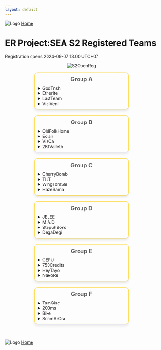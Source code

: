 ```yaml
---
layout: default
---
```


![Logo](https://kanziebub.github.io/ProjectSEA/assets/images/bullet_rev.png)
[Home](https://kanziebub.github.io/ProjectSEA/)

# **ER Project:SEA S2 Registered Teams**
Registration opens 2024-09-07 13.00 UTC+07

<p align="center">
  <img 
    src="https://kanziebub.github.io/ProjectSEA/assets/images/Project_Sea_2_Open_Registration.png" 
    alt="S2OpenReg" 
    style="max-height: 350px;">
</p>

<style>

.out-box {
    display: flex;
    flex-direction: column;
    align-items: center;
    width: 100%;
    max-width: 1000px;
    /* margin: 0px auto; */
    /* padding: 20px; */
}

.group-section {
    display: flex;
    flex-wrap: wrap;
    justify-content: center;
    width: 100%;
    min-width: 600px;
}

.group-section .group-table {
    width: 48%;
    margin-bottom: 20px;
    border-radius: 10px;
    padding: 10px;
    box-shadow: 0 5px 10px rgba(0, 0, 0, 0.1);
    border: 1px solid #ffcc00; 
}

.group-section table {
    width: 100%;
    border-collapse: collapse;
    color: #666666; /* Dark grey text in tables */
}

.group-section th, .group-section td {
    text-align: left;
    padding: 8px;
    border-bottom: 1px solid #666666; /* Border between rows */
}

.group-section th {
    background-color: #666666; /* Dark grey header */
    color: #f0f0f0; /* Light grey text in header */
    font-size: 1.1em;
}

.group-section td {
    background-color: #f0f0f0; /* Light grey cells */
    color: #666666; /* Dark grey text in cells */
}

.group-section .group-title {
    text-align: center;
    font-size: 1.3em;
    font-weight: bold;
    margin-bottom: 10px;
    color: #666666; /* Dark grey group title */
}

</style>

<div class="out-box">
<div class="group-section">

<!-- Group A -->
<div class="group-table">
    <div class="group-title">Group A</div>
    <details>
      <summary>GodTnsh</summary>
      <ul>
        <li>Alek</li>
        <li>Gyoo</li>
        <li>Tnsh</li>
      </ul>
    </details>
    <details>
      <summary>Etherite</summary>
      <ul>
        <li>Kel2ykeion</li>
        <li>ThreeRain</li>
        <li>160999</li>
        <li>Taylored</li>
      </ul>
    </details>
    <details>
      <summary>LastTeam</summary>
      <ul>
        <li>Extera</li>
        <li>Gallileo</li>
        <li>Renal</li>
      </ul>
    </details>
    <details>
      <summary>ViciVeni</summary>
      <ul>
        <li>Gomibin</li>
        <li>Ybardossa</li>
        <li>Iz1Senpai</li>
        <li>Nairos</li>
      </ul>
    </details>
</div>

<!-- Group B -->
<div class="group-table">
    <div class="group-title">Group B</div>
    <details>
      <summary>OldFolkHome</summary>
      <ul>
        <li>Luerye</li>
        <li>Rion34</li>
        <li>OldCW</li>
        <li>PlapPlpGtMarried</li>
      </ul>
    </details>
    <details>
      <summary>Eclair</summary>
      <ul>
        <li>Caffeine811</li>
        <li>SoraNoGeki</li>
        <li>NaFi</li>
      </ul>
    </details>
    <details>
      <summary>VisCa</summary>
      <ul>
        <li>StellaAurelius</li>
        <li>Luminym</li>
        <li>Fee</li>
        <li>VisCa243</li>
      </ul>
    </details>
    <details>
      <summary>2K1Valleth</summary>
      <ul>
        <li>SakiMatsumi</li>
        <li>Valleth</li>
        <li>Lyfin</li>
      </ul>
    </details>
</div>


<!-- Group C -->
<div class="group-table">
    <div class="group-title">Group C</div>
    <details>
      <summary>CherryBomb</summary>
      <ul>
        <li>Miraibelle</li>
        <li>Befreedom</li>
        <li>sLLLime</li>
        <li>Kazeroth</li>
      </ul>
    </details>
    <details>
      <summary>TILT</summary>
      <ul>
        <li>dice21</li>
        <li>LycheeLemon</li>
        <li>LucisC</li>
      </ul>
    </details>
    <details>
      <summary>WingTomSai</summary>
      <ul>
        <li>Heroic</li>
        <li>Nackbkk</li>
        <li>Stram11</li>
      </ul>
    </details>
    <details>
      <summary>HazeSama</summary>
      <ul>
        <li>PekoMarisa</li>
        <li>绯莎</li>
        <li>RainbowFudge</li>
        <li>jasonjoe123</li>
      </ul>
    </details>
</div>

<!-- Group D -->
<div class="group-table">
    <div class="group-title">Group D</div>
    <details>
      <summary>JELEE</summary>
      <ul>
        <li>Sachiko</li>
        <li>감자카레</li>
        <li>Lolzilla</li>
        <li>Kenpid</li>
      </ul>
    </details>
    <details>
      <summary>M.A.D</summary>
      <ul>
        <li>Zewnay</li>
        <li>AltamaTheFirst</li>
        <li>PurpleHeartNep</li>
      </ul>
    </details>
    <details>
      <summary>StepuhSons</summary>
      <ul>
        <li>Ellinium</li>
        <li>Saiikyouu</li>
        <li>Oshunicus</li>
        <li>Helvesta</li>
      </ul>
    </details>
    <details>
      <summary>DegaDegi</summary>
      <ul>
        <li>CEPUーJandaHnter</li>
        <li>Rivulose</li>
        <li>Azurieru</li>
      </ul>
    </details>
</div>

<!-- Group E -->
<div class="group-table">
    <div class="group-title">Group E</div>
    <details>
      <summary>CEPU</summary>
      <ul>
        <li>Peposadge</li>
        <li>CEPUーValsh</li>
        <li>CEPUーLuminears</li>
      </ul>
    </details>
    <details>
      <summary>750Credits</summary>
      <ul>
        <li>ElainaYukino</li>
        <li>HeartofVietnam</li>
        <li>21M一RFT94</li>
        <li>Adrelia</li>
      </ul>
    </details>
    <details>
      <summary>HeyTayo</summary>
      <ul>
        <li>Onryou</li>
        <li>ZxLaim</li>
        <li>Yazoo</li>
      </ul>
    </details>
    <details>
      <summary>NaRoRe</summary>
      <ul>
        <li>HyzeHox</li>
        <li>Rooper13</li>
        <li>RedTheWolf</li>
      </ul>
    </details>
</div>

<!-- Group F -->
<div class="group-table">
    <div class="group-title">Group F</div>
    <details>
      <summary>TamGiac</summary>
      <ul>
        <li>TamGiac</li>
        <li>JohannsJuice</li>
        <li>RozziSimp</li>
      </ul>
    </details>
    <details>
      <summary>200ms</summary>
      <ul>
        <li>Reniki</li>
        <li>DanielDarkSistem</li>
        <li>Sussela</li>
        <li>Muwhaha</li>
      </ul>
    </details>
    <details>
      <summary>Bike</summary>
      <ul>
        <li>ShigureUi</li>
        <li>Haii</li>
        <li>Chinmi</li>
        <li>Fiana</li>
      </ul>
    </details>
    <details>
      <summary>ScamArCra</summary>
      <ul>
        <li>ArCraMiCia</li>
        <li>DoubleEye</li>
        <li>SUNKANoWBX</li>
        <li>MuRyoKuSho</li>
      </ul>
    </details>
</div>

</div>
</div>
<br>

![Logo](https://kanziebub.github.io/ProjectSEA/assets/images/bullet_rev.png)
[Home](https://kanziebub.github.io/ProjectSEA/)
